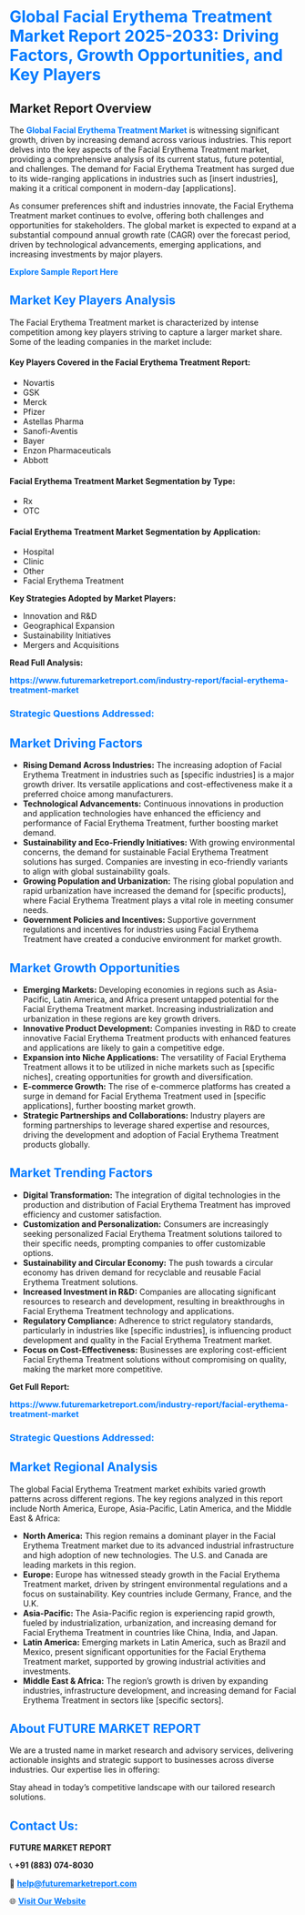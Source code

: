 <h1 style="color: #007BFF;">Global Facial Erythema Treatment Market Report 2025-2033: Driving Factors, Growth Opportunities, and Key Players</h1>

<section id="overview">
<h2>Market Report Overview</h2>
<p>The <a href="https://www.futuremarketreport.com/industry-report/facial-erythema-treatment-market" style="color: #007BFF; text-decoration: none;"><strong>Global Facial Erythema Treatment Market</strong></a> is witnessing significant growth, driven by increasing demand across various industries. This report delves into the key aspects of the Facial Erythema Treatment market, providing a comprehensive analysis of its current status, future potential, and challenges. The demand for Facial Erythema Treatment has surged due to its wide-ranging applications in industries such as [insert industries], making it a critical component in modern-day [applications].</p>
<p>As consumer preferences shift and industries innovate, the Facial Erythema Treatment market continues to evolve, offering both challenges and opportunities for stakeholders. The global market is expected to expand at a substantial compound annual growth rate (CAGR) over the forecast period, driven by technological advancements, emerging applications, and increasing investments by major players.</p>
</section>

<section id="overview">
<p><a href="https://www.futuremarketreport.com/request-sample/reportId=122679" style="color: #007BFF; text-decoration: none;"><strong>Explore Sample Report Here</strong></a></p>
</section>

<section id="key-players">
<h2 style="color: #007BFF;">Market Key Players Analysis</h2>
<p>The Facial Erythema Treatment market is characterized by intense competition among key players striving to capture a larger market share. Some of the leading companies in the market include:</p>
<h4>Key Players Covered in the Facial Erythema Treatment Report:</h4>
<ul><li>Novartis</li><li>GSK</li><li>Merck</li><li>Pfizer</li><li>Astellas Pharma</li><li>Sanofi-Aventis</li><li>Bayer</li><li>Enzon Pharmaceuticals</li><li>Abbott</li></ul>
<h4>Facial Erythema Treatment Market Segmentation by Type:</h4>
<ul><li>Rx</li><li>OTC</li></ul>

<h4>Facial Erythema Treatment Market Segmentation by Application:</h4>
<ul><li>Hospital</li><li>Clinic</li><li>Other</li><li>Facial Erythema Treatment</li></ul>
<p><strong>Key Strategies Adopted by Market Players:</strong></p>
<ul>
<li>Innovation and R&D</li>
<li>Geographical Expansion</li>
<li>Sustainability Initiatives</li>
<li>Mergers and Acquisitions</li>
</ul>
</section>

<section>
<p><strong>Read Full Analysis: </strong></p><a href="https://www.futuremarketreport.com/industry-report/facial-erythema-treatment-market" style="color: #007BFF; text-decoration: none;"><strong>https://www.futuremarketreport.com/industry-report/facial-erythema-treatment-market</strong></a>
<h3 style="color: #007BFF;">Strategic Questions Addressed:</h3>
</section>

<section id="driving-factors">
<h2 style="color: #007BFF;">Market Driving Factors</h2>
<ul>
<li><strong>Rising Demand Across Industries:</strong> The increasing adoption of Facial Erythema Treatment in industries such as [specific industries] is a major growth driver. Its versatile applications and cost-effectiveness make it a preferred choice among manufacturers.</li>
<li><strong>Technological Advancements:</strong> Continuous innovations in production and application technologies have enhanced the efficiency and performance of Facial Erythema Treatment, further boosting market demand.</li>
<li><strong>Sustainability and Eco-Friendly Initiatives:</strong> With growing environmental concerns, the demand for sustainable Facial Erythema Treatment solutions has surged. Companies are investing in eco-friendly variants to align with global sustainability goals.</li>
<li><strong>Growing Population and Urbanization:</strong> The rising global population and rapid urbanization have increased the demand for [specific products], where Facial Erythema Treatment plays a vital role in meeting consumer needs.</li>
<li><strong>Government Policies and Incentives:</strong> Supportive government regulations and incentives for industries using Facial Erythema Treatment have created a conducive environment for market growth.</li>
</ul>
</section>

<section id="growth-opportunities">
<h2 style="color: #007BFF;">Market Growth Opportunities</h2>
<ul>
<li><strong>Emerging Markets:</strong> Developing economies in regions such as Asia-Pacific, Latin America, and Africa present untapped potential for the Facial Erythema Treatment market. Increasing industrialization and urbanization in these regions are key growth drivers.</li>
<li><strong>Innovative Product Development:</strong> Companies investing in R&D to create innovative Facial Erythema Treatment products with enhanced features and applications are likely to gain a competitive edge.</li>
<li><strong>Expansion into Niche Applications:</strong> The versatility of Facial Erythema Treatment allows it to be utilized in niche markets such as [specific niches], creating opportunities for growth and diversification.</li>
<li><strong>E-commerce Growth:</strong> The rise of e-commerce platforms has created a surge in demand for Facial Erythema Treatment used in [specific applications], further boosting market growth.</li>
<li><strong>Strategic Partnerships and Collaborations:</strong> Industry players are forming partnerships to leverage shared expertise and resources, driving the development and adoption of Facial Erythema Treatment products globally.</li>
</ul>
</section>

<section id="trending-factors">
<h2 style="color: #007BFF;">Market Trending Factors</h2>
<ul>
<li><strong>Digital Transformation:</strong> The integration of digital technologies in the production and distribution of Facial Erythema Treatment has improved efficiency and customer satisfaction.</li>
<li><strong>Customization and Personalization:</strong> Consumers are increasingly seeking personalized Facial Erythema Treatment solutions tailored to their specific needs, prompting companies to offer customizable options.</li>
<li><strong>Sustainability and Circular Economy:</strong> The push towards a circular economy has driven demand for recyclable and reusable Facial Erythema Treatment solutions.</li>
<li><strong>Increased Investment in R&D:</strong> Companies are allocating significant resources to research and development, resulting in breakthroughs in Facial Erythema Treatment technology and applications.</li>
<li><strong>Regulatory Compliance:</strong> Adherence to strict regulatory standards, particularly in industries like [specific industries], is influencing product development and quality in the Facial Erythema Treatment market.</li>
<li><strong>Focus on Cost-Effectiveness:</strong> Businesses are exploring cost-efficient Facial Erythema Treatment solutions without compromising on quality, making the market more competitive.</li>
</ul>
</section>

<section>
<p><strong>Get Full Report: </strong></p><a href="https://www.futuremarketreport.com/industry-report/facial-erythema-treatment-market" style="color: #007BFF; text-decoration: none;"><strong>https://www.futuremarketreport.com/industry-report/facial-erythema-treatment-market</strong></a>
<h3 style="color: #007BFF;">Strategic Questions Addressed:</h3>
</section>


<section id="regional-analysis">
<h2 style="color: #007BFF;">Market Regional Analysis</h2>
<p>The global Facial Erythema Treatment market exhibits varied growth patterns across different regions. The key regions analyzed in this report include North America, Europe, Asia-Pacific, Latin America, and the Middle East & Africa:</p>
<ul>
<li><strong>North America:</strong> This region remains a dominant player in the Facial Erythema Treatment market due to its advanced industrial infrastructure and high adoption of new technologies. The U.S. and Canada are leading markets in this region.</li>
<li><strong>Europe:</strong> Europe has witnessed steady growth in the Facial Erythema Treatment market, driven by stringent environmental regulations and a focus on sustainability. Key countries include Germany, France, and the U.K.</li>
<li><strong>Asia-Pacific:</strong> The Asia-Pacific region is experiencing rapid growth, fueled by industrialization, urbanization, and increasing demand for Facial Erythema Treatment in countries like China, India, and Japan.</li>
<li><strong>Latin America:</strong> Emerging markets in Latin America, such as Brazil and Mexico, present significant opportunities for the Facial Erythema Treatment market, supported by growing industrial activities and investments.</li>
<li><strong>Middle East & Africa:</strong> The region’s growth is driven by expanding industries, infrastructure development, and increasing demand for Facial Erythema Treatment in sectors like [specific sectors].</li>
</ul>
</section>

<footer>
<h2 style="color: #007BFF;">About FUTURE MARKET REPORT</h2>
<p>We are a trusted name in market research and advisory services, delivering actionable insights and strategic support to businesses across diverse industries. Our expertise lies in offering:</p>

<p>Stay ahead in today’s competitive landscape with our tailored research solutions.</p>

<h2 style="color: #007BFF;">Contact Us:</h2>
<p><strong>FUTURE MARKET REPORT</strong></p>
<p>📞 <strong>+91 (883) 074-8030</strong></p>
<p>📧 <strong><a href="mailto:help@futuremarketreport.com" style="color: #007BFF;">help@futuremarketreport.com</a></strong></p>
<p>🌐 <strong><a href="https://www.futuremarketreport.com/" style="color: #007BFF;">Visit Our Website</a></strong></p>
</footer>